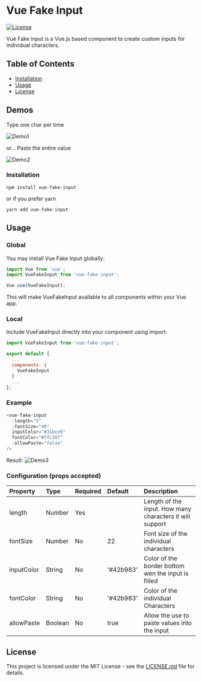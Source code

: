 Vue Fake Input
=============

[![License](https://claudiolcastro.github.io/img/vue-fake-input/mit.svg)](https://www.npmjs.com/package/vue-fake-input)

Vue Fake input is a Vue.js based component to create custom inputs for individual characters.

## Table of Contents
- [Installation](#installation)
- [Usage](#usage)
- [License](#license)

## Demos

Type one char per time

![Demo1](https://claudiolcastro.github.io/img/vue-fake-input/inputdemo2.gif)

or... Paste the entire value

![Demo2](https://claudiolcastro.github.io/img/vue-fake-input/inputdemo.gif)

### Installation

```
npm install vue-fake-input
```

or if you prefer yarn

```
yarn add vue-fake-input
```

## Usage

### Global

You may install Vue Fake Input globally:

``` js
import Vue from 'vue';
import VueFakeInput from 'vue-fake-input';

Vue.use(VueFakeInput);
```
This will make VueFakeInput available to all components within your Vue app.

### Local

Include VueFakeInput directly into your component using import:

``` js
import VueFakeInput from 'vue-fake-input';

export default {
  ...
  components: {
    VueFakeInput
  }
  ...
};
```

### Example
```js
<vue-fake-input
  :length="5"
  :fontSize="40"
  inputColor="#31bce6"
  fontColor="#ffc107"
  :allowPaste="false"
/>
```
Result:
![Demo3](https://claudiolcastro.github.io/img/vue-fake-input/inputdemo3.png)

### Configuration (props accepted)
| Property | Type    | Required | Default | Description |
|:---------|:--------|:---------|:--------|:------------|
| length | Number | Yes |     | Length of the input. How many characters it will support |
| fontSize | Number | No | 22 | Font size of the individual characters |
| inputColor | String | No | '#42b983' | Color of the border bottom wen the input is filled |
| fontColor | String | No | '#42b983' | Color of the individual Characters |
| allowPaste | Boolean | No | true | Allow the use to paste values into the input |

## License

This project is licensed under the MIT License - see the [LICENSE.md](LICENSE.md) file for details.
